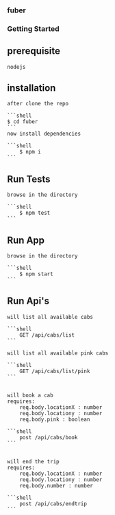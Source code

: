 ### fuber

### Getting Started 

## prerequisite 
    nodejs

## installation

    after clone the repo

    ```shell
    $ cd fuber
    ```
    now install dependencies

    ```shell
        $ npm i
    ```

## Run Tests
    browse in the directory

    ```shell
        $ npm test
    ```

## Run App
    browse in the directory

    ```shell
        $ npm start
    ```

## Run Api's

    will list all available cabs

    ```shell
        GET /api/cabs/list
    ```

    will list all available pink cabs

    ```shell
        GET /api/cabs/list/pink
    ```


    will book a cab
    requires:
        req.body.locationX : number
        req.body.locationy : number
        req.body.pink : boolean

    ```shell
        post /api/cabs/book
    ```


    will end the trip
    requires:
        req.body.locationX : number
        req.body.locationy : number
        req.body.number : number

    ```shell
        post /api/cabs/endtrip
    ```


